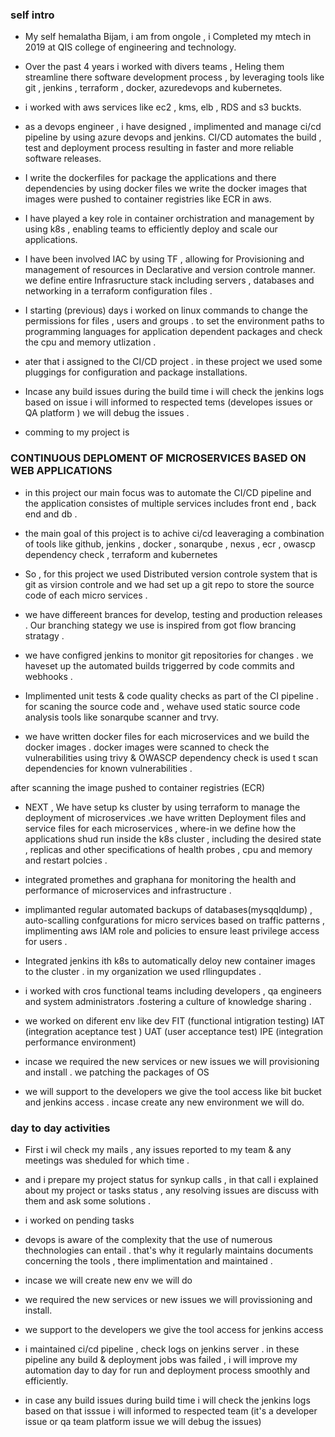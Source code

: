 ### self intro

* My self hemalatha Bijam, i am from ongole , i Completed my mtech in 2019 at QIS college of engineering and technology.

* Over the past 4 years i worked with divers teams , Heling them streamline there software development process , by leveraging tools like git , jenkins , terraform , docker, azuredevops and kubernetes.

* i worked with aws services like ec2 , kms, elb , RDS and s3 buckts.

* as a devops engineer , i have designed , implimented and manage ci/cd pipeline by using azure devops and jenkins. CI/CD automates the build , test and deployment process resulting in faster and more reliable software releases.

* I write the dockerfiles for package the applications and there dependencies by using docker files we write the docker images that images were pushed to container registries like ECR in aws.

* I have played a key role in container orchistration and management by using k8s , enabling teams to efficiently deploy and scale our applications.

* I have been involved IAC by using TF , allowing for Provisioning and management of resources in Declarative and version controle manner. we define entire Infrasructure stack including servers , databases and networking in a terraform configuration files .

* I starting (previous) days i worked on linux commands to change the permissions for files , users and groups . to set the environment paths to programming languages for application dependent packages and check the cpu and memory utlization .

* ater that i assigned to the CI/CD project . in these project we used some pluggings for configuration and package installations.

* Incase any build issues during the build time i will check the jenkins logs based on issue i will informed to respected tems (developes issues or QA platform ) we will debug the issues .

* comming to my project is

### CONTINUOUS DEPLOMENT OF MICROSERVICES BASED ON WEB APPLICATIONS

* in this project our main focus was to automate the CI/CD pipeline and the application consistes of multiple services includes front end , back end and db .

* the main goal of this project is to achive ci/cd leaveraging a combination of tools like github, jenkins , docker , sonarqube , nexus , ecr , owascp dependency check , terraform and kubernetes

* So , for this project we used Distributed version controle system that is git as virsion controle and we had set up a git repo to store the source code of each micro services .

* we have differeent brances for develop, testing and production releases . Our branching stategy we use is inspired from got flow brancing stratagy .

* we have configred jenkins to monitor git repositories for changes . we haveset up the automated builds triggerred by code commits and webhooks .

* Implimented unit tests & code quality checks as part of the CI pipeline . for scaning the source code and , wehave used static source code analysis tools like sonarqube scanner and trvy.

* we have written docker files for each microservices and we build the docker images . docker images were scanned to check the vulnerabilities using trivy & OWASCP dependency check is used t scan dependencies for known vulnerabilities .

after scanning the image pushed to container registries (ECR)

* NEXT , We have setup ks cluster by using terraform to manage the deployment of microservices .we have written Deployment files and service files for each microservices , where-in we define how the applications shud run inside the k8s cluster , including the desired state , replicas and other specifications of health probes , cpu and memory and restart polcies .

* integrated promethes and graphana for monitoring the health and performance of microservices and infrastructure .

* implimanted regular automated backups of databases(mysqqldump) , auto-scalling confgurations for micro services based on traffic patterns , implimenting aws IAM role and policies to ensure least privilege access for users .

* Integrated jenkins ith k8s to automatically deloy new container images to the cluster . in my organization we used rllingupdates .

* i worked with cros functional teams including developers , qa engineers and system administrators .fostering a culture of knowledge sharing .

* we worked on diferent env like dev FIT (functional intigration testing) IAT (integration aceptance test ) UAT (user acceptance test) IPE (integration performance environment)

* incase we required the new services or new issues we will provisioning and install . we patching the packages of OS

* we will support to the developers we give the tool access like bit bucket and jenkins access . incase create any new environment we will do.


### day to day activities

*  First i wil check my mails ,  any issues reported to my team
 & any  meetings was sheduled for which time .

* and i  prepare my project status for synkup calls , in that call i explained about my project or tasks status , any resolving issues are discuss with them and ask some solutions .

* i worked on pending tasks

* devops is aware of the complexity that the use of numerous thechnologies can entail . that's why it regularly maintains documents concerning the tools , there implimentation and maintained .

* incase we will create new env we will do

* we required the new services or new issues we will provissioning and install.

* we support to the developers we give the tool access for jenkins access

* i maintained ci/cd pipeline , check logs on jenkins server . in these pipeline any build & deployment jobs was failed , i will improve my automation day to day for run and deployment process smoothly and efficiently.

* in case any build issues during build time i will check the jenkins logs based on that isssue i will informed to respected team (it's a developer issue or qa team platform issue we will debug the issues)


